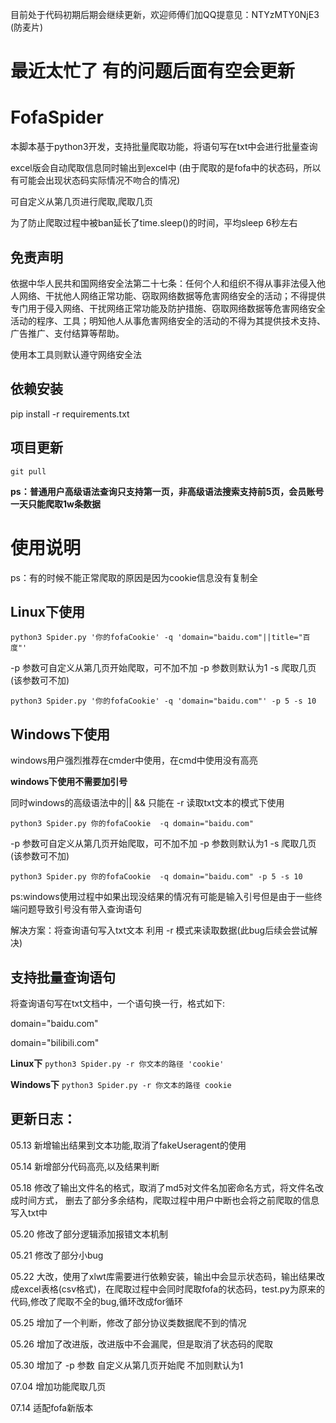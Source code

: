 目前处于代码初期后期会继续更新，欢迎师傅们加QQ提意见：NTYzMTY0NjE3 (防麦片)

# 最近太忙了 有的问题后面有空会更新
# FofaSpider

本脚本基于python3开发，支持批量爬取功能，将语句写在txt中会进行批量查询

excel版会自动爬取信息同时输出到excel中 (由于爬取的是fofa中的状态码，所以有可能会出现状态码实际情况不吻合的情况)

可自定义从第几页进行爬取,爬取几页

为了防止爬取过程中被ban延长了time.sleep()的时间，平均sleep 6秒左右

## 免责声明

依据中华人民共和国网络安全法第二十七条：任何个人和组织不得从事非法侵入他人网络、干扰他人网络正常功能、窃取网络数据等危害网络安全的活动；不得提供专门用于侵入网络、干扰网络正常功能及防护措施、窃取网络数据等危害网络安全活动的程序、工具；明知他人从事危害网络安全的活动的不得为其提供技术支持、广告推广、支付结算等帮助。

使用本工具则默认遵守网络安全法

## 依赖安装

pip install -r requirements.txt

## 项目更新

`git pull`

**ps：普通用户高级语法查询只支持第一页，非高级语法搜索支持前5页，会员账号一天只能爬取1w条数据**

# 使用说明

ps：有的时候不能正常爬取的原因是因为cookie信息没有复制全

## Linux下使用

`python3 Spider.py '你的fofaCookie' -q 'domain="baidu.com"||title="百度"' `

-p 参数可自定义从第几页开始爬取，可不加不加 -p 参数则默认为1 -s 爬取几页(该参数可不加)

`python3 Spider.py '你的fofaCookie' -q 'domain="baidu.com"' -p 5 -s 10`

## Windows下使用

windows用户强烈推荐在cmder中使用，在cmd中使用没有高亮

**windows下使用不需要加引号**

同时windows的高级语法中的|| && 只能在 -r 读取txt文本的模式下使用

`python3 Spider.py 你的fofaCookie  -q domain="baidu.com" `

-p 参数可自定义从第几页开始爬取，可不加不加 -p 参数则默认为1 -s 爬取几页(该参数可不加)

`python3 Spider.py 你的fofaCookie  -q domain="baidu.com" -p 5 -s 10`

ps:windows使用过程中如果出现没结果的情况有可能是输入引号但是由于一些终端问题导致引号没有带入查询语句

解决方案：将查询语句写入txt文本 利用 -r 模式来读取数据(此bug后续会尝试解决)

## 支持批量查询语句
将查询语句写在txt文档中，一个语句换一行，格式如下:

domain="baidu.com"

domain="bilibili.com"

**Linux下**
`python3 Spider.py -r 你文本的路径 'cookie'`

**Windows下**
`python3 Spider.py -r 你文本的路径 cookie`

## 更新日志：
05.13 新增输出结果到文本功能,取消了fakeUseragent的使用

05.14 新增部分代码高亮,以及结果判断

05.18 修改了输出文件名的格式，取消了md5对文件名加密命名方式，将文件名改成时间方式，
      删去了部分多余结构，爬取过程中用户中断也会将之前爬取的信息写入txt中
      
05.20 修改了部分逻辑添加报错文本机制

05.21 修改了部分小bug

05.22 大改，使用了xlwt库需要进行依赖安装，输出中会显示状态码，输出结果改成excel表格(csv格式)，在爬取过程中会同时爬取fofa的状态码，test.py为原来的代码,修改了爬取不全的bug,循环改成for循环

05.25 增加了一个判断，修改了部分协议类数据爬不到的情况

05.26 增加了改进版，改进版中不会漏爬，但是取消了状态码的爬取

05.30 增加了 -p 参数 自定义从第几页开始爬 不加则默认为1

07.04 增加功能爬取几页

07.14 适配fofa新版本

